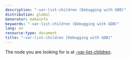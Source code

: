 ```yaml
---
description: "-var-list-children (Debugging with GDB)"
distribution: global
Generator: makeinfo
keywords: "-var-list-children (Debugging with GDB)"
lang: en
resource-type: document
title: "-var-list-children (Debugging with GDB)"
---
```

The node you are looking for is at [-var-list-children](GDB_002fMI-Variable-Objects.html#g_t_002dvar_002dlist_002dchildren).
